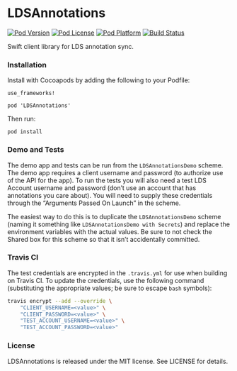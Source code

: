 # LDSAnnotations

[![Pod Version](https://img.shields.io/cocoapods/v/LDSAnnotations.svg)](LDSAnnotations.podspec)
[![Pod License](https://img.shields.io/cocoapods/l/LDSAnnotations.svg)](LICENSE)
[![Pod Platform](https://img.shields.io/cocoapods/p/LDSAnnotations.svg)](LDSAnnotations.podspec)
[![Build Status](https://img.shields.io/travis/CrossWaterBridge/LDSAnnotations.svg?branch=master)](https://travis-ci.org/CrossWaterBridge/LDSAnnotations)

Swift client library for LDS annotation sync.

### Installation

Install with Cocoapods by adding the following to your Podfile:

```
use_frameworks!

pod 'LDSAnnotations'
```

Then run:

```
pod install
```

### Demo and Tests

The demo app and tests can be run from the `LDSAnnotationsDemo` scheme. The demo app
requires a client username and password (to authorize use of the API for the app).
To run the tests you will also need a test LDS Account username and password (don’t use
an account that has annotations you care about). You will need to supply these credentials
through the “Arguments Passed On Launch” in the scheme.

The easiest way to do this is to duplicate the `LDSAnnotationsDemo` scheme (naming it 
something like `LDSAnnotationsDemo with Secrets`) and replace the environment variables
with the actual values. Be sure to not check the Shared box for this scheme so that it
isn’t accidentally committed.

### Travis CI

The test credentials are encrypted in the `.travis.yml` for use when building on
Travis CI. To update the credentials, use the following command (substituting the
appropriate values; be sure to escape `bash` symbols):

```bash
travis encrypt --add --override \
    "CLIENT_USERNAME=<value>" \
    "CLIENT_PASSWORD=<value>" \
    "TEST_ACCOUNT_USERNAME=<value>" \
    "TEST_ACCOUNT_PASSWORD=<value>"
```

### License

LDSAnnotations is released under the MIT license. See LICENSE for details.